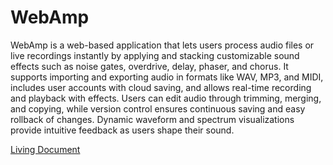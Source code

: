 # WebAmp

WebAmp is a web-based application that lets users process audio files or live recordings instantly by applying and stacking customizable sound effects such as noise gates, overdrive, delay, phaser, and chorus. It supports importing and exporting audio in formats like WAV, MP3, and MIDI, includes user accounts with cloud saving, and allows real-time recording and playback with effects. Users can edit audio through trimming, merging, and copying, while version control ensures continuous saving and easy rollback of changes. Dynamic waveform and spectrum visualizations provide intuitive feedback as users shape their sound.

[Living Document]()
